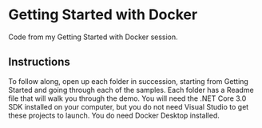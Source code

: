 # Getting Started with Docker
Code from my Getting Started with Docker session.

## Instructions
To follow along, open up each folder in succession, starting from Getting Started and going through each of the samples. Each folder has a Readme file that will walk you through the demo. You will need the .NET Core 3.0 SDK installed on your computer, but you do not need Visual Studio to get these projects to launch. You do need Docker Desktop installed.
